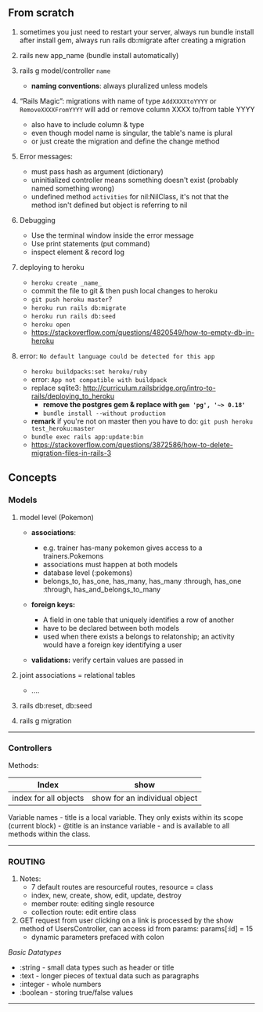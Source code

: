 ## From scratch

1. sometimes you just need to restart your server, always run bundle install after install gem, always run rails db:migrate after creating a migration

1. rails new app_name (bundle install automatically)
1. rails g model/controller `name`
	- **naming conventions**: always pluralized unless models
1. “Rails Magic”: migrations with name of type `AddXXXXtoYYYY` or `RemoveXXXXFromYYYY` will add or remove column XXXX to/from table YYYY
	- also have to include column & type
	- even though model name is singular, the table's name is plural
	- or just create the migration and define the change method

1. Error messages:
	- must pass hash as argument (dictionary)
	- uninitialized controller means something doesn't exist (probably named something wrong)
	- undefined method `activities` for nil:NilClass, it's not that the method isn't defined but object is referring to nil

1. Debugging
	- Use the terminal window inside the error message
	- Use print statements (put command)
	- inspect element & record log

1. deploying to heroku
	- `heroku create _name_`
	- commit the file to git & then push local changes to heroku 
	- `git push heroku master`? 
	- `heroku run rails db:migrate`
	- `heroku run rails db:seed`
	- `heroku open`
	- https://stackoverflow.com/questions/4820549/how-to-empty-db-in-heroku 

1. error: `No default language could be detected for this app`
	- `heroku buildpacks:set heroku/ruby`
	- error: `App not compatible with buildpack`
	- replace sqlite3: http://curriculum.railsbridge.org/intro-to-rails/deploying_to_heroku
		- **remove the postgres gem & replace with `gem 'pg', '~> 0.18'`** 
		- `bundle install --without production`
	- **remark** if you're not on master then you have to do: `git push heroku test_heroku:master`
	- `bundle exec rails app:update:bin`
	- https://stackoverflow.com/questions/3872586/how-to-delete-migration-files-in-rails-3 


## Concepts

### Models
1. model level (Pokemon)
	-  **associations**:
		- e.g. trainer has-many pokemon gives access to a trainers.Pokemons 
		- associations must happen at both models
		- database level (:pokemons)
		- belongs_to, has_one, has_many, has_many :through, has_one :through, has_and_belongs_to_many
	
	- **foreign keys:** 
		- A field in one table that uniquely identifies a row of another
		- have to be declared between both models
		- used when there exists a belongs to relatonship; an activity would have a foreign key identifying a user
		
 	- **validations:** verify certain values are passed in

1. joint associations = relational tables
	- ....
1. rails db:reset, db:seed
1. rails g migration

--- 
### Controllers

Methods: 

Index |  show
------|--------
index for all objects | show for an individual object

Variable names
	- title is a local variable. They only exists within its scope (current block)
	- @title is an instance variable - and is available to all methods within the class.

--- 
### ROUTING

1. Notes:
	- 7 default routes are resourceful routes, resource = class 
	- index, new, create, show, edit, update, destroy
	- member route: editing single resource
	- collection route: edit entire class
1. GET request from user clicking on a link is processed by the show method of UsersController, can access id from params: params[:id] = 15
	- dynamic parameters prefaced with colon

_Basic Datatypes_

- :string - small data types such as header or title
- :text - longer pieces of textual data such as paragraphs
- :integer - whole numbers
- :boolean - storing true/false values


---- 



